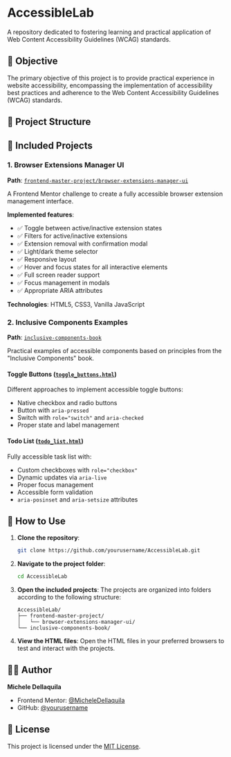 # AccessibleLab

A repository dedicated to fostering learning and practical application of Web Content Accessibility Guidelines (WCAG) standards.

## 🎯 Objective

The primary objective of this project is to provide practical experience in website accessibility, encompassing the implementation of accessibility best practices and adherence to the Web Content Accessibility Guidelines (WCAG) standards.

## 📁 Project Structure

## 🚀 Included Projects

### 1. Browser Extensions Manager UI

**Path**: [`frontend-master-project/browser-extensions-manager-ui`](frontend-master-project/browser-extensions-manager-ui)

A Frontend Mentor challenge to create a fully accessible browser extension management interface.

**Implemented features**:

- ✅ Toggle between active/inactive extension states
- ✅ Filters for active/inactive extensions
- ✅ Extension removal with confirmation modal
- ✅ Light/dark theme selector
- ✅ Responsive layout
- ✅ Hover and focus states for all interactive elements
- ✅ Full screen reader support
- ✅ Focus management in modals
- ✅ Appropriate ARIA attributes

**Technologies**: HTML5, CSS3, Vanilla JavaScript

### 2. Inclusive Components Examples

**Path**: [`inclusive-components-book`](inclusive-components-book)

Practical examples of accessible components based on principles from the "Inclusive Components" book.

#### Toggle Buttons ([`toggle_buttons.html`](inclusive-components-book/toggle_buttons.html))

Different approaches to implement accessible toggle buttons:

- Native checkbox and radio buttons
- Button with `aria-pressed`
- Switch with `role="switch"` and `aria-checked`
- Proper state and label management

#### Todo List ([`todo_list.html`](inclusive-components-book/todo_list.html))

Fully accessible task list with:

- Custom checkboxes with `role="checkbox"`
- Dynamic updates via `aria-live`
- Proper focus management
- Accessible form validation
- `aria-posinset` and `aria-setsize` attributes

## 🔧 How to Use

1. **Clone the repository**:
   ```bash
   git clone https://github.com/yourusername/AccessibleLab.git
   ```
2. **Navigate to the project folder**:
   ```bash
   cd AccessibleLab
   ```
3. **Open the included projects**:
   The projects are organized into folders according to the following structure:
   ```
   AccessibleLab/
   ├── frontend-master-project/
   │   └── browser-extensions-manager-ui/
   └── inclusive-components-book/
   ```
4. **View the HTML files**:
   Open the HTML files in your preferred browsers to test and interact with the projects.

## 👨‍💻 Author

**Michele Dellaquila**

- Frontend Mentor: [@MicheleDellaquila](https://www.frontendmentor.io/profile/MicheleDellaquila)
- GitHub: [@yourusername](https://github.com/yourusername)

## 📜 License

This project is licensed under the [MIT License](LICENSE).
